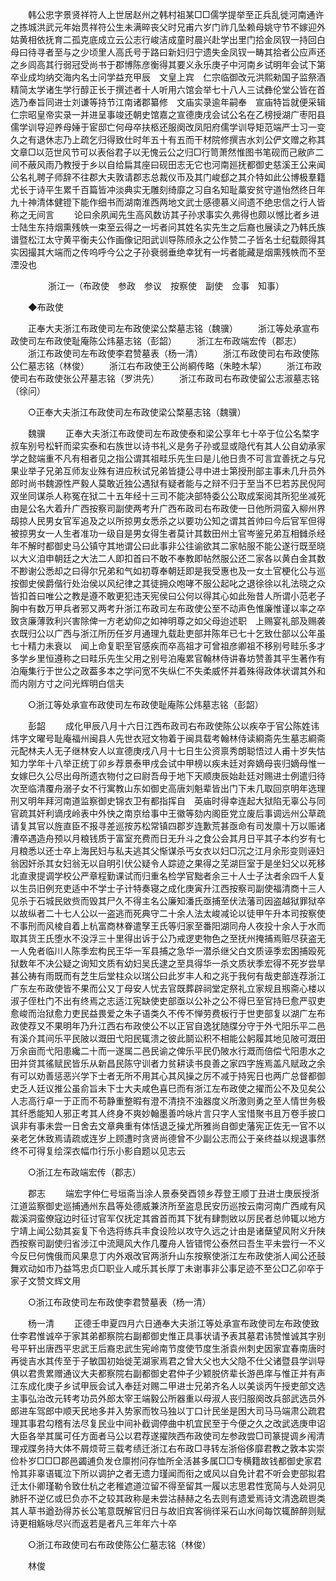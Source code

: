 <!-- { "loadSidebar": true } -->
　　韩公忠字景贤祥符人上世居赵州之韩村祖某□□儒学提举至正兵乱徙河南通许之拣城洪武元年始贯祥符公生未满晬丧父时兄甫六岁门祚几坠赖母姚守节不嫁迎外姑黄相依抚育二孤克底成立云公志行峻洁成童时晨兴赴学出里门拾金凤钗一持回白母曰待寻者至与之少顷里人高氏号于路曰新妇归宁遗失金凤钗一畴其拾者公应声还之乡闾高其行弱冠受尚书于郡博陈彦衡得其要义永乐庚子中河南乡试明年会试下第卒业成均纳交海内名士问学益充甲辰　文皇上宾　仁宗临御改元洪熙勑国子监祭酒精简太学诸生学行醇正长于撰述者十人听用六馆会举七十八人三试彝伦堂公皆在首选乃奉旨同进士刘谦等持节江南诸郡纂修　文庙实录逾年嗣奉　宣庙特旨就便采辑　仁宗昭皇帝实录一并进呈事竣还朝史馆嘉之宣德庚戌会试公名在乙榜授湖广枣阳县儒学训导迎养母娷于宦邸亡何母卒扶柩还服阕改凤阳府儒学训导矩范端严士习一变久之有退休志乃上疏乞归得致仕时年五十有五而干材院修撰吉水刘公俨文赠之称其文章□以范世风节可以表俗君子以无愧云公之归□行笥萧然惟图书笔砚而己敝庐二间不蔽风雨乃教授于乡以自给扁其座曰砚田志无它也河南廵抚都御史慈溪王公来闻公名礼聘子师辞不往郡大夫敦请郡志总裁仪币及其门峻郄之其介特如此公博极羣籍尤长于诗平生累千百篇皆冲淡典实无雕刻绮靡之习自名知耻藁安贫守道怡然终日年九十神清体健镫下能作细书而湖南淮西两地文武士感德慕义间遗不绝忠信之行人皆称之无间言 
　　论曰余夙闻先生高风数访其子孙求事实久弗得也颇以憾比者乡进士陆生东持烟熏残帙一束至云得之一圬者问其姓名实先生之后裔也展读之乃韩氏族谱暨松江太守黄平衡夫公作画像记阳武训导陈颀永之公作赞二子皆名士纪载颇得其实因撮其大端而之传呜呼今公之子孙衰弱垂绝幸犹有一圬者能藏是烟熏残帙而不至湮没也 

　　
　　浙江一（布政使　参政　参议　按察使　副使　佥事　知事） 

　　◆布政使 

　　正奉大夫浙江布政使司左布政使梁公楘墓志铭（魏骥） 
　　浙江等处承宣布政使司左布政使耻庵陈公炜墓志铭（彭韶） 
　　浙江左布政端宏传（郡志） 
　　浙江布政使司左布政使李君赞墓表（杨一清） 
　　浙江布政使司右布政使陈公仁墓志铭（林俊） 
　　浙江右布政使王公尚綗传略（朱睦木挈） 
　　浙江布政使司右布政使张公芹墓志铭（罗洪先） 
　　浙江布政司右布政使留公志淑墓志铭（徐问） 

　　○正奉大夫浙江布政使司左布政使梁公楘墓志铭（魏骥） 

　　魏骥 
　　正奉大夫浙江布政使司左布政使泰和梁公享年七十卒于位公名楘字叔车别号松轩而梁实泰和右族世以诗书礼义是务子孙或显或隐代有其人公自幼承家学之懿端重不凡有相者见之指公谓其祖畦乐先生曰是儿他日贵不可言宜善抚之与兄果业举子兄弟互师友业殊有进应秋试兄弟皆捷公寻中进士第授刑部主事未几升员外郎时尚书魏源性严毅人莫敢近独公遇狱有疑者能与之辩不归于至当不巳若苏民倪阿双坐同谋杀人称冤在狱二十五年经十三司不能决部特委公公取成案阅其所犯坐减死由是公名大着升广西按察司副使两考升广西布政司右布政使一日他所洞蛮入柳州界刼掠人民男女官军追及之以所掠男女悉杀之以要功公知之谓其首帅曰今后官军但得被掠男女一人生者准功一级自是男女得生者莫计其数田州土官岑鉴兄弟互相雠杀经年不解时都御史马公镇守其地谓公曰此事非公往谕欲其二家帖服不能公遂行既至晓以大义洎申朝廷之大法二人即扣首曰不敢不奉教即帖然服公还二家各以黄白金其数不尠谢公悉却之曰得尔兄弟和气如初尊奉朝廷即是我受惠也及一女土官梗化公与巡按御史侯爵偕行处治侯以风纪律之其徒拥众咆哮不服公起叱之退徐徐以礼法晓之众皆扣首曰唯公之教是遵不敢更犯违天宪侯曰公何以得其心如此殆昔人所谓小范老子胸中有数万甲兵者邪又两考升浙江布政司左布政使公至不动声色惟廉惟谨以率之卒致贪廉薄敦利兴害除俾一方老幼仰之如神明尊之如父母迨述职　上赐宴礼部及赐袭衣既归公以广西与浙江所历任岁月通理九载赴吏部并陈年已七十乞致仕部以公年虽七十精力未衰以　闻上命复职至官感疾而卒高祖才可曾祖彦卿祖不移别号畦乐多才多学乡里恒遵称之曰畦乐先生父用之别号泊庵累官翰林侍讲春坊赞善其平生著作有泊庵集行于世公之政葢多本之学问宽不失纵仁不失柔威怀并着殊得政体状谓其外和而内刚方寸之问光辉明白信夫 

　　○浙江等处承宣布政使司左布政使耻庵陈公炜墓志铭（彭韶） 

　　彭韶 
　　成化甲辰八月十六日江西布政司右布政使陈公以疾卒于官公陈姓讳炜字文曜号耻庵福州闽县人先世衣冠文物着于闽具载考翰林侍读綗斋先生墓志綗斋元配林夫人无子继林安人以宣德庚戌八月十七日生公资禀秀朗聪悟过人甫十岁失怙知力学年十八举正统丁卯乡荐景泰甲戌会试中甲榜以疾未廷对奔嫡母丧归嫡母惟一女嫁巳久公尽出母所遗衣物付之曰尉吾母于地下天顺庚辰始赴廷对赐进士例遣归待次至临清覆舟溺子女不行寓教山东如御史高唐刘魁辈皆出门下未几取回京明年选理刑又明年拜河南道监察御史锦衣卫有都指挥自　英庙时得幸连起大狱陷无辜公与同官疏其奸利谪戌岭表中外快之南京给事中王徽等劾内阁臣党立废后事调远州公草疏请复其官以旌直臣不报寻差巡按苏松常镇四郡岁连歉荒甚亟命有司发廪十万以赈诸漕卒遇造舟预以月粮钱质于富室充费而日无升斗之食公会其月日平其子本约岁有七月粮悉以还士卒上海民妇与私夫逃其父惭谋杀丐女衣以妇□沉之江月余形变则诬妇翁因奸杀其女妇翁无以自明引伏公疑令人踪迹之果得之芜湖巨室于是坐妇父以死移北直隶提调学校公严章程勤课试而归重名检学官黜者余三十人士子汰者余四千人复以生员旧例充吏适中不学士子计特奏寝之成化庚寅升江西按察司副使福清商十三人见杀于石城民敓赀而毁其尸久不得主名公廉知潘氏亟捕至伏法藩司因盗越狱罪狱卒以故纵者二十七人公以一盗逃而死典守二十余人法太峻减论以徒甲午升本司按察使不事刑而风棱自着上杭富商林眷遣孥王氏等归家至番阳湖同舟人夜投十余人于水而取其货王氏堕水不没浮三十里得出诉于公乃戒逻吏物色之至抚州掩捕焉赃尽获盗无一人免者临川人陈季宏构民王华一军县捕之急华一潜杀继父白文质诬季宏困捕殴死狱数年不决公疑之询知文质有幼妇吴氏逮之至具得华一杀文质状季宏得不死岁尝旱甚公祷有雨既而有芝生后堂柱众以瑞公曰此岁丰人和之兆于我何有哉吏部连荐浙江广东左布政使皆不果而公又丁母安人忧去官既葬辟祠堂定祭礼立家规且剏斋心楼以淑子侄杜门不出有终焉之志适江宪缺使吏部亟以公补之公不得巳至官持巳愈严驭吏愈峻而治狱愈力吏民益畏爱之朱子语类久不传不惮劳费板行于世吏部复以湖广左布政使荐又不果明年乃升江西右布政使公不以正官自逸犹随牒分守于外弋阳乐平二邑有溪介其间乐平民陂以溉田弋阳民辄溃之彼此鬬讼积不相能公躬履其地见陂可溉田万余亩而弋阳患纔二十而一遂属二邑民谕之俾乐平民仍陂水行溉而倍偿弋阳患水之田并贷其徭赋民皆乐从新昌民陈守训者力贫耕读书良善之家四字旌焉盖凡赋政之余有可以劝善惩恶兴学下士者无所不用其心其风操之厉不减于持宪日也两广总督都御史乏人廷议推公虽俞旨未下士大夫咸色喜巳而有浙江左布政使之擢而公不及见矣公人志高行卓一于正而不苟静重整暇有澄不清挠不浊器度义所激则勇之至人情世务极其纤悉能知人邪正考其人终身不爽妙翰墨善吟咏片言只字人宝惜聚书且万卷手披口讽非有事未尝一日舍去文章典重有体恬退乏操尤所雅尚自御史藩宪正佐无一官不以亲老乞休致焉请疏或连岁上顾遭时贪贤尚德曾不少副公志而公于亲终益以规退事然终不可得复绘深衣幅巾行乐小影自题以见志云 

　　○浙江左布政端宏传（郡志） 

　　郡志 
　　端宏字仲仁号垣斋当涂人景泰癸酉领乡荐登王顺丁丑进士庚辰授浙江道监察御史巡捕通州东昌等处德威兼济所至盗息民安历巡按云南河南广西咸有风裁溪洞蛮僚寇边时征讨官军仅抚定其酋首而其下犹有肆剽敓以厉民者总帅辄以地方宁靖上闻公劾其妄复下令选将练兵丰食设险以攻守久远之计由是诸蘖望风附义升陕西按察司副使归省涉江中流飓风大作几覆舟人皆错愕公泰然曰吾生平未尝行一不义今反巳何愧俄而风果息丁内外艰改官两浙升山东按察使浙江左布政使浙人闻公还鼓舞欢动如市乃益笃忠贞□职业人咸乐其长厚丁未谢事非公事足迹不至公□乙卯卒于家子文赞文辉文用 

　　○浙江布政使司左布政使李君赞墓表（杨一清） 

　　杨一清 
　　正德壬申夏四月六日通奉大夫浙江等处承宣布政使司左布政使致仕李君惟诚卒于家其弟都察院右副都御史惟正具事状请予表其墓君讳赞惟诚其字别号平轩出唐西平忠武王后裔忠武生宪岭南节度使节度生浙袁州刺史因家宜春南唐时再徙吉水其传至于子敏国初始徙芜湖家焉君之曾大父也大父隐不仕父诸暨县学训导俱以君贵累赠通议大夫都察院右副都御史君仲子少颖脱侪辈长游邑庠与惟正并有声江东成化庚子乡试甲辰会试入奉廷对赐二甲进士兄弟齐名人以美谈丙午授吏部文选主事弘治改元转考功员外郎太宰王端毅公所器重以母淑人丧归服阕改兵部武选员外郎进车驾郎中顺天民地多并入势家而牧马独以丁口计民坐是困大司马马端肃公疏君理其事君勾稽有法尽复民业中间补截调停曲中机宜民至于今便之久之改武选庚申诏大臣各举其属可任方面者马公以君荐遂擢陜西布政使司左参政尝□司篆提调乡闱清理戎牒务持大体不屑烦苛三载考绩迁浙江右布政□寻转左浙俗侈靡君教之敦本实崇俭朴岁□□□郡邑蠲逋负发仓廪拊问存恤所全活甚多属□□专横籍故钱都御史家君怜其非辜语辄泣下所以调护之者无遗力瑾闻而衔之或风以自免计君不听会吏部拟君迁太仆卿瑾勒令致仕杭之老稚遮道泣留不得至留其一履以志思君性宽简与人处洞见肺肝不逆亿或巳负亦不之较其政称是未尝沽赫赫之名去则有遗爱焉诗文清逸疏鬯类其人草书遒劲得苏长公笔意既解官归日与故旧宾客徜徉采石山水间每饮辄醉醉则赋诗更相觞咏尽兴而返若是者凡三年年六十卒 

　　○浙江布政使司右布政使陈公仁墓志铭（林俊） 

　　林俊 
